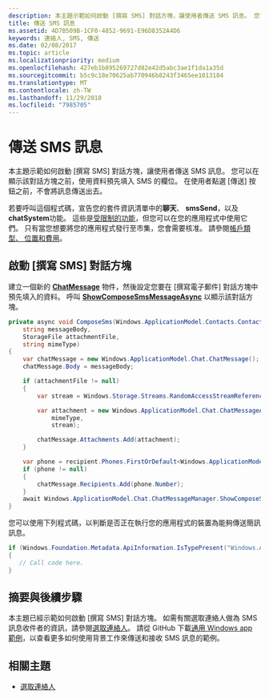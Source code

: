 ```yaml
---
description: 本主題示範如何啟動 [撰寫 SMS] 對話方塊，讓使用者傳送 SMS 訊息。 您可以在顯示該對話方塊之前，使用資料預先填入 SMS 的欄位。 在使用者點選 [傳送] 按鈕之前，不會將訊息傳送出去。
title: 傳送 SMS 訊息
ms.assetid: 4D7B509B-1CF0-4852-9691-E96D8352A4D6
keywords: 連絡人, SMS, 傳送
ms.date: 02/08/2017
ms.topic: article
ms.localizationpriority: medium
ms.openlocfilehash: 427eb1b895269727d82e42d5abc3ae1f1da1a35d
ms.sourcegitcommit: b5c9c18e70625ab770946b8243f3465ee1013184
ms.translationtype: MT
ms.contentlocale: zh-TW
ms.lasthandoff: 11/29/2018
ms.locfileid: "7985705"
---
```

# <a name="send-an-sms-message"></a>傳送 SMS 訊息

本主題示範如何啟動 [撰寫 SMS] 對話方塊，讓使用者傳送 SMS 訊息。 您可以在顯示該對話方塊之前，使用資料預先填入 SMS 的欄位。 在使用者點選 [傳送] 按鈕之前，不會將訊息傳送出去。

若要呼叫這個程式碼，宣告您的套件資訊清單中的**聊天**、 **smsSend**，以及**chatSystem**功能。 這些是[受限制的功能](https://docs.microsoft.com/windows/uwp/packaging/app-capability-declarations#special-and-restricted-capabilities)，但您可以在您的應用程式中使用它們。 只有當您想要將您的應用程式發行至市集，您會需要核准。 請參閱[帳戶類型、 位置和費用](https://docs.microsoft.com/windows/uwp/publish/account-types-locations-and-fees)。

## <a name="launch-the-compose-sms-dialog"></a>啟動 [撰寫 SMS] 對話方塊

建立一個新的 [**ChatMessage**](https://msdn.microsoft.com/library/windows/apps/windows.applicationmodel.chat.chatmessage) 物件，然後設定您要在 [撰寫電子郵件] 對話方塊中預先填入的資料。 呼叫 [**ShowComposeSmsMessageAsync**](https://msdn.microsoft.com/library/windows/apps/windows.applicationmodel.chat.chatmessagemanager.showcomposesmsmessageasync) 以顯示該對話方塊。

```cs
private async void ComposeSms(Windows.ApplicationModel.Contacts.Contact recipient,
    string messageBody,
    StorageFile attachmentFile,
    string mimeType)
{
    var chatMessage = new Windows.ApplicationModel.Chat.ChatMessage();
    chatMessage.Body = messageBody;

    if (attachmentFile != null)
    {
        var stream = Windows.Storage.Streams.RandomAccessStreamReference.CreateFromFile(attachmentFile);

        var attachment = new Windows.ApplicationModel.Chat.ChatMessageAttachment(
            mimeType,
            stream);

        chatMessage.Attachments.Add(attachment);
    }

    var phone = recipient.Phones.FirstOrDefault<Windows.ApplicationModel.Contacts.ContactPhone>();
    if (phone != null)
    {
        chatMessage.Recipients.Add(phone.Number);
    }
    await Windows.ApplicationModel.Chat.ChatMessageManager.ShowComposeSmsMessageAsync(chatMessage);
}
```

您可以使用下列程式碼，以判斷是否正在執行您的應用程式的裝置為能夠傳送簡訊訊息。

```csharp
if (Windows.Foundation.Metadata.ApiInformation.IsTypePresent("Windows.ApplicationModel.Chat"))
{
   // Call code here.
}
```

## <a name="summary-and-next-steps"></a>摘要與後續步驟

本主題已經示範如何啟動 [撰寫 SMS] 對話方塊。 如需有關選取連絡人做為 SMS 訊息收件者的資訊，請參閱[選取連絡人](selecting-contacts.md)。 請從 GitHub 下載[通用 Windows app 範例](http://go.microsoft.com/fwlink/p/?linkid=619979)，以查看更多如何使用背景工作來傳送和接收 SMS 訊息的範例。

## <a name="related-topics"></a>相關主題

* [選取連絡人](selecting-contacts.md)
